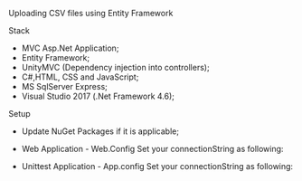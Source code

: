 Uploading CSV files using Entity Framework

Stack

- MVC Asp.Net Application;
- Entity Framework;
- UnityMVC (Dependency injection into controllers);
- C#,HTML, CSS and JavaScript;
- MS SqlServer Express;
- Visual Studio 2017 (.Net Framework 4.6);

Setup

- Update NuGet Packages if it is applicable;
- Web Application - Web.Config
	Set your connectionString as following:
	<connectionStrings>
      <add name="SalesDBContext" connectionString="Data Source=YOURDATASOURCE;Initial Catalog=Sales;integrated security=True;MultipleActiveResultSets=True;App=EntityFramework" providerName="System.Data.SqlClient" />
    </connectionStrings>
	
- Unittest Application - App.config
	Set your connectionString as following:
	<connectionStrings>
      <add name="DefaultConnection" connectionString="Data Source=YOURDATASOURCE;Initial Catalog=Sales;integrated security=True;MultipleActiveResultSets=True;App=EntityFramework" providerName="System.Data.SqlClient" />
    </connectionStrings>
	
